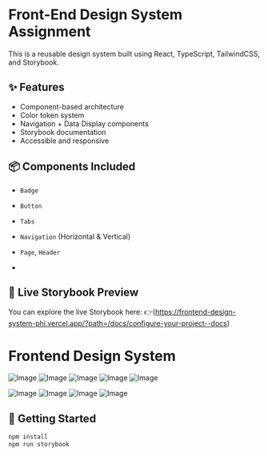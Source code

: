 # Front-End Design System Assignment

This is a reusable design system built using React, TypeScript, TailwindCSS, and Storybook.

## ✨ Features
- Component-based architecture
- Color token system
- Navigation + Data Display components
- Storybook documentation
- Accessible and responsive

## 📦 Components Included
- `Badge`
- `Button`
- `Tabs`
- `Navigation` (Horizontal & Vertical)
- `Page`, `Header`

- 
## 🔗 Live Storybook Preview

You can explore the live Storybook here:
👉(https://frontend-design-system-phi.vercel.app/?path=/docs/configure-your-project--docs)

# Frontend Design System
![Image](https://github.com/user-attachments/assets/6bb1a7bb-01e3-4669-ad82-010639dd0544)
![Image](https://github.com/user-attachments/assets/e5602501-aa4b-40b5-85e6-9080c1f0d9e1)
![Image](https://github.com/user-attachments/assets/ad86350f-99d9-427e-b183-db9c491134ff)
![Image](https://github.com/user-attachments/assets/00f91a1c-29bf-42ae-853d-8b6bd09a7f8a)
![Image](https://github.com/user-attachments/assets/2a317f17-a70b-4599-8e1c-d0ac4b3a5812)

![Image](https://github.com/user-attachments/assets/035dd799-f0d6-4d53-abb6-a9a55f05769c)
![Image](https://github.com/user-attachments/assets/1f2fbf2a-b26b-40e3-8885-7c489b3576a2)
![Image](https://github.com/user-attachments/assets/93a5d354-8d29-45c5-a30c-9014c0b1fb9c)
![Image](https://github.com/user-attachments/assets/2ca2d902-9673-4514-b9d8-2e04d4a20d18)


## 🚀 Getting Started
```bash
npm install
npm run storybook





